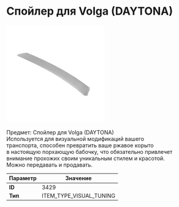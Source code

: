 # Спойлер для Volga (DAYTONA)

![Item Image](../img/3429.webp?raw=true)

Предмет: Спойлер для Volga (DAYTONA)<br>Используется для визуальной модификаций вашего<br>транспорта, способен превратить ваше ржавое корыто<br>в настоящую порхающую бабочку, что обязательно привлечет<br>внимание прохожих своим уникальным стилем и красотой.<br>Можно передавать и продавать.


| Параметр | Значение |
|----------|----------|
| **ID** | 3429 |
| **Тип** | ITEM_TYPE_VISUAL_TUNING |

